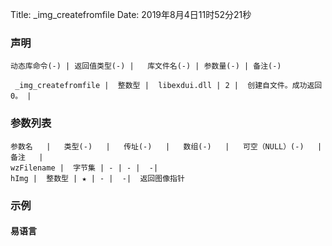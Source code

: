 Title: _img_createfromfile
Date: 2019年8月4日11时52分21秒


### 声明


```table
动态库命令(-) | 返回值类型(-) |   库文件名(-) | 参数量(-) | 备注(-)

 _img_createfromfile |  整数型 |  libexdui.dll | 2 |  创建自文件。成功返回0。 | 
```


### 参数列表

```table
参数名   |   类型(-)   |   传址(-)   |   数组(-)   |   可空（NULL）(-)   |   备注   |
wzFilename |  字节集 | - | - |  -| 
hImg |  整数型 | ★ | - |  -|  返回图像指针
```




### 示例
#### 易语言
```c

```